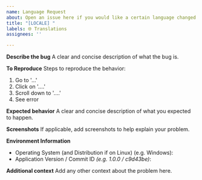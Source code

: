 ```yaml
---
name: Language Request
about: Open an issue here if you would like a certain language changed or added.
title: "[LOCALE] "
labels: 🌐 Translations
assignees: ''

---
```


**Describe the bug**
A clear and concise description of what the bug is.

**To Reproduce**
Steps to reproduce the behavior:
1. Go to '...'
2. Click on '....'
3. Scroll down to '....'
4. See error

**Expected behavior**
A clear and concise description of what you expected to happen.

**Screenshots**
If applicable, add screenshots to help explain your problem.

**Environment Information**
- Operating System (and Distribution if on Linux) (e.g. Windows): 
- Application Version / Commit ID *(e.g. 1.0.0 / c9d43be)*: 

**Additional context**
Add any other context about the problem here.